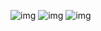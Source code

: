 ![img](https://github.com/Zhongqilong/dragon-xlua-framework/blob/master/bumper/gif/video.MP4%20(1).gif)
![img](https://github.com/Zhongqilong/dragon-xlua-framework/blob/master/bumper/gif/video.MP4%20(2).gif)
![img](https://github.com/Zhongqilong/dragon-xlua-framework/blob/master/bumper/gif/video.MP4.gif)